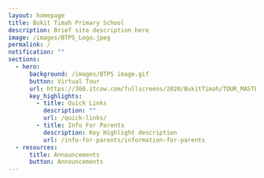 ```yaml
---
layout: homepage
title: Bukit Timah Primary School
description: Brief site description here
image: /images/BTPS_Logo.jpeg
permalink: /
notification: ""
sections:
  - hero:
      background: /images/BTPS image.gif
      button: Virtual Tour
      url: https://360.itcow.com/fullscreens/2020/BukitTimah/TOUR_MASTER1/
      key_highlights:
        - title: Quick Links
          description: ""
          url: /quick-links/
        - title: Info For Parents
          description: Key Highlight description
          url: /info-for-parents/information-for-parents
  - resources:
      title: Announcements
      button: Announcements
---
```

